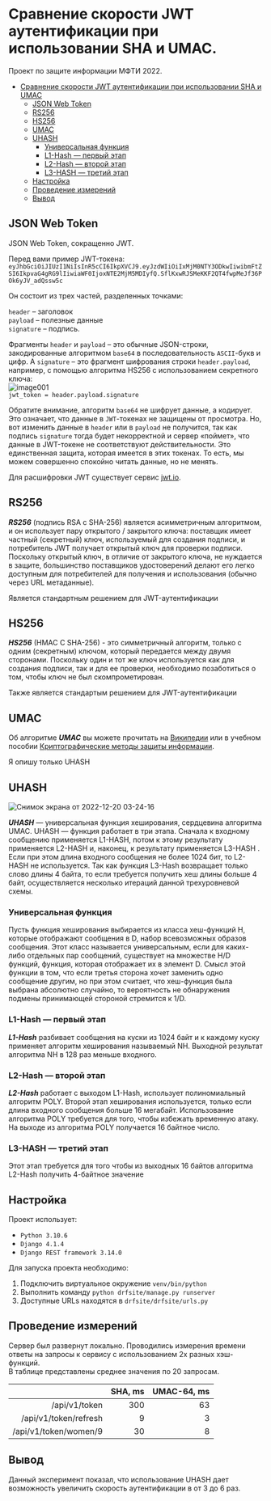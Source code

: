 # Сравнение скорости JWT аутентификации при использовании SHA и UMAC.

 Проект по защите информации МФТИ 2022.  
   
- [Сравнение скорости JWT аутентификации при использовании SHA и UMAC](#сравнение-скорости-jwt-аутентификации-при-использовании-sha-и-umac)
  - [JSON Web Token](#json-web-token)
  - [RS256](#rs256)
  - [HS256](#hs256)
  - [UMAC](#umac)
  - [UHASH](#uhash)
    - [Универсальная функция](#универсальная-функция)
    - [L1-Hash — первый этап](#l1-hash--первый-этап)
    - [L2-Hash — второй этап](#l2-hash--второй-этап)
    - [L3-HASH — третий этап](#l3-hash--третий-этап)
  - [Настройка](#настройка)
  - [Проведение измерений](#проведение-измерений)
  - [Вывод](#вывод)
## JSON Web Token

JSON Web Token, сокращенно JWT.

Перед вами пример JWT-токена:
 ``eyJhbGciOiJIUzI1NiIsInR5cCI6IkpXVCJ9.eyJzdWIiOiIxMjM0NTY3ODkwIiwibmFtZSI6IkpvaG4gRG9lIiwiaWF0IjoxNTE2MjM5MDIyfQ.SflKxwRJSMeKKF2QT4fwpMeJf36POk6yJV_adQssw5c``
 
Он состоит из трех частей, разделенных точками:

`header` – заголовок  
`payload` – полезные данные  
`signature` – подпись.  

Фрагменты `header` и `payload` – это обычные JSON-строки, закодированные алгоритмом `base64` в последовательность `ASCII`-букв и цифр. А `signature` – это фрагмент шифрования строки `header.payload`, например, с помощью алгоритма HS256 с использованием секретного ключа:  
![image001](https://user-images.githubusercontent.com/31885817/208329577-a0dec3f5-a3cb-40bc-97b6-0164c56ecf40.jpg)  
`jwt_token = header.payload.signature`  

Обратите внимание, алгоритм `base64` не шифрует данные, а кодирует. Это означает, что данные в `JWT`-токенах не защищены от просмотра. Но, вот изменить данные в `header` или в `payload` не получится, так как подпись `signature` тогда будет некорректной и сервер «поймет», что данные в JWT-токене не соответствуют действительности. Это единственная защита, которая имеется в этих токенах. То есть, мы можем совершенно спокойно читать данные, но не менять.

Для расшифровки JWT существует сервис [jwt.io](https://jwt.io/#debugger-io).

## RS256

***RS256*** (подпись RSA с SHA-256) является асимметричным алгоритмом, и он использует пару открытого / закрытого ключа: поставщик имеет частный (секретный) ключ, используемый для создания подписи, и потребитель JWT получает открытый ключ для проверки подписи. Поскольку открытый ключ, в отличие от закрытого ключа, не нуждается в защите, большинство поставщиков удостоверений делают его легко доступным для потребителей для получения и использования (обычно через URL метаданные).

Является стандартным решением для JWT-аутентификации

## HS256

***HS256*** (HMAC С SHA-256) - это симметричный алгоритм, только с одним (секретным) ключом, который передается между двумя сторонами. Поскольку один и тот же ключ используется как для создания подписи, так и для ее проверки, необходимо позаботиться о том, чтобы ключ не был скомпрометирован.

Также является стандартым решением для JWT-аутентификации

## UMAC

Об алгоритме ***UMAC*** вы можете прочитать на [Википедии](https://ru.wikipedia.org/wiki/UMAC) или в учебном пособии [Криптографические методы
защиты информации](https://github.com/vlsergey/infosec).

Я опишу только UHASH

## UHASH

![Снимок экрана от 2022-12-20 03-24-16](https://user-images.githubusercontent.com/31885817/208553769-72baa0e8-e338-4a31-9770-db33255afa26.png)


***UHASH*** — универсальная функция хеширования, сердцевина алгоритма UMAC. UHASH — функция работает в три этапа. Сначала к входному сообщению применяется L1-HASH, потом к этому результату применяется L2-HASH и, наконец, к результату применяется L3-HASH . Если при этом длина входного сообщения не более 1024 бит, то L2-HASH не используется. Так как функция L3-Hash возвращает только слово длины 4 байта, то если требуется получить хеш длины больше 4 байт, осуществляется несколько итераций данной трехуровневой схемы.

### Универсальная функция
Пусть функция хеширования выбирается из класса хеш-функций H, которые отображают сообщения в D, набор всевозможных образов сообщения. Этот класс называется универсальным, если для каких-либо отдельных пар сообщений, существует на множестве H/D функций, функция, которая отображает их в элемент D. Смысл этой функции в том, что если третья сторона хочет заменить одно сообщение другим, но при этом считает, что хеш-функция была выбрана абсолютно случайно, то вероятность не обнаружения подмены принимающей стороной стремится к 1/D.

### L1-Hash — первый этап
***L1-Hash*** разбивает сообщения на куски из 1024 байт и к каждому куску применяет алгоритм хеширования называемый NH. Выходной результат алгоритма NH в 128 раз меньше входного.

### L2-Hash — второй этап
***L2-Hash*** работает с выходом L1-Hash, использует полиномиальный алгоритм POLY. Второй этап хеширования используется, только если длина входного сообщения больше 16 мегабайт. Использование алгоритма POLY требуется для того, чтобы избежать временную атаку. На выходе из алгоритма POLY получается 16 байтное число.

### L3-HASH — третий этап
Этот этап требуется для того чтобы из выходных 16 байтов алгоритма L2-Hash получить 4-байтное значение

## Настройка

Проект использует:  
* `Python 3.10.6`  
* `Django 4.1.4`
* `Django REST framework 3.14.0` 

Для запуска проекта необходимо:  
1. Подключить виртуальное окружение `venv/bin/python`
2. Выполнить команду `python drfsite/manage.py runserver`
3. Доступные URLs находятся в `drfsite/drfsite/urls.py`

## Проведение измерений

Сервер был развернут локально.
Проводились измерения времени ответы на запросы к сервису с использованием 2х разных хэш-функций.  
В таблице представлены среднее значения по 20 запросам.

|                       	| SHA, ms 	| UMAC-64, ms 	|
|----------------------:	|--------:	|------------:	|
|         /api/v1/token 	|     300 	|          63 	|
| /api/v1/token/refresh 	|       9 	|           3 	|
| /api/v1/token/women/9 	|      30 	|           8 	|

## Вывод
Данный эксперимент показал, что использование UHASH дает возможность увеличить скорость аутентификации в от 3 до 6 раз.
